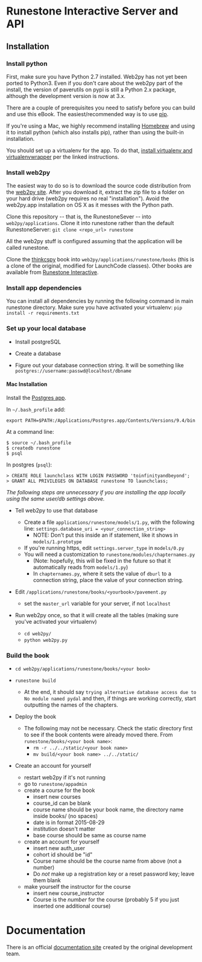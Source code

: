# Runestone Interactive Server and API

## Installation

### Install python

First, make sure you have Python 2.7 installed.  Web2py has not yet been ported to Python3.  Even if you don't care about the web2py part of the install, the version of paverutils on pypi is still a Python 2.x package, although the development version is now at 3.x.

There are a couple of prerequisites you need to satisfy before you can build and use this
eBook. The easiest/recommended way is to use [pip](http://www.pip-installer.org/en/latest/).

If you're using a Mac, we highly recommend installing [Homebrew](http://brew.sh) and using it to install python (which also installs pip), rather than using the built-in installation.

You should set up a virtualenv for the app. To do that, [install virtualenv and virtualenvwrapper](http://docs.python-guide.org/en/latest/dev/virtualenvs/) per the linked instructions.

### Install web2py

The easiest way to do so is to download the source code distribution from the [web2py site](http://www.web2py.com/init/default/download). After you download it, extract the zip file to a folder on your hard drive (web2py requires no real "installation"). Avoid the web2py.app installation on OS X as it messes with the Python path.

Clone this repository -- that is, the RunestoneSever -- into `web2py/applications`. Clone it into runestone rather than the default RunestoneServer: `git clone <repo_url> runestone`

All the web2py stuff is configured assuming that the application will be called runestone.

Clone the [thinkcspy](https://github.com/LaunchCodeEducation/thinkcspy) book into `web2py/applications/runestone/books` (this is a clone of the original, modified for LaunchCode classes). Other books are available from [Runestone Interactive](https://github.com/RunestoneInteractive).

### Install app dependencies

You can install all dependencies by running the following command in main runestone directory. Make sure you have activated your virtualenv: `pip install -r requirements.txt`

### Set up your local database

* Install postgreSQL

* Create a database

* Figure out your database connection string. It will be something like `postgres://username:passwd@localhost/dbname`

#### Mac Installation

Install the [Postgres app](http://postgresapp.com).

In `~/.bash_profile` add:

    export PATH=$PATH:/Applications/Postgres.app/Contents/Versions/9.4/bin

At a command line:

    $ source ~/.bash_profile
    $ createdb runestone
    $ psql

In postgres (`psql`):

    > CREATE ROLE launchclass WITH LOGIN PASSWORD 'toinfinityandbeyond';
    > GRANT ALL PRIVILEGES ON DATABASE runestone TO launchclass;

*The following steps are unnecessary if you are installing the app locally using the same user/db settings above.*

* Tell web2py to use that database
    * Create a file `applications/runestone/models/1.py`, with the following line: `settings.database_uri = <your_connection_string>`
        * NOTE: Don't put this inside an if statement, like it shows in `models/1.prototype`
    * If you're running https, edit `settings.server_type` in `models/0.py`
    * You will need a customization to `runestone/modules/chapternames.py`
        * (Note: hopefully, this will be fixed in the future so that it automatically reads from `models/1.py`)
        * In `chapternames.py`, where it sets the value of `dburl` to a connection string, place the value of your connection string.

* Edit `/applications/runestone/books/<yourbook>/pavement.py`
    * set the `master_url` variable for your server, if not `localhost`

* Run web2py once, so that it will create all the tables (making sure you've activated your virtualenv)
    * `cd web2py/`
    * `python web2py.py`

### Build the book

* `cd web2py/applications/runestone/books/<your book>`

* `runestone build`

  * At the end, it should say `trying alternative database access due to  No module named pydal` and then, if things are working correctly, start outputting the names of the chapters.

* Deploy the book
    * The following may not be necessary. Check the static directory first to see if the book contents were already moved there. From `runestone/books/<your book name>`:
        * `rm -r ../../static/<your book name>`
        * `mv build/<your book name> ../../static/`

* Create an account for yourself
    * restart web2py if it's not running
    * go to `runestone/appadmin`
    * create a course for the book
        * insert new courses
        * course_id can be blank
        * course name should be your book name, the directory name inside books/ (no spaces)
        * date is in format 2015-08-29
        * institution doesn't matter
        * base course should be same as course name
    * create an account for yourself
        * insert new auth_user
        * cohort id should be "id"
        * Course name should be the course name from above (not a number)
        * Do *not* make up a registration key or a reset password key; leave them blank
    * make yourself the instructor for the course
        * insert new course_instructor
        * Course is the *number* for the course (probably 5 if you just inserted one additional course)

# Documentation

There is an official [documentation site](http://docs.runestoneinteractive.org>) created by the original development team.
